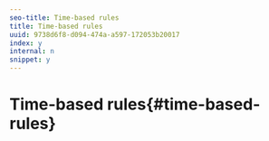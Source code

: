 ```yaml
---
seo-title: Time-based rules
title: Time-based rules
uuid: 9738d6f8-d094-474a-a597-172053b20017
index: y
internal: n
snippet: y
---
```


# Time-based rules{#time-based-rules}

